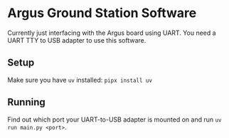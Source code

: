 # Argus Ground Station Software

Currently just interfacing with the Argus board using UART. You need a UART TTY to USB adapter to use this software.

## Setup
Make sure you have `uv` installed: `pipx install uv` 

## Running
Find out which port your UART-to-USB adapter is mounted on and run `uv run main.py <port>`. 

